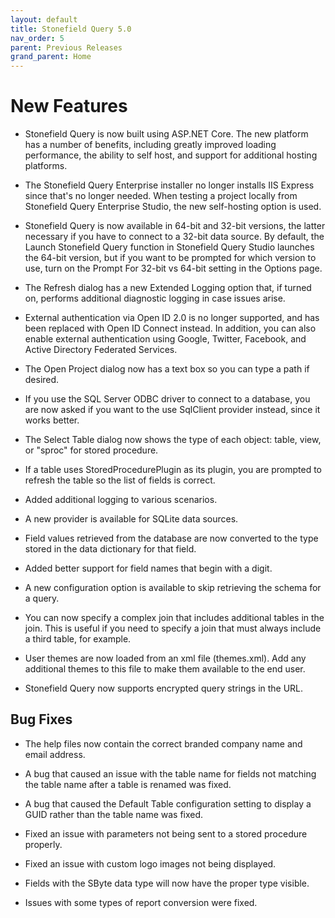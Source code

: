 ```yaml
---
layout: default
title: Stonefield Query 5.0
nav_order: 5
parent: Previous Releases
grand_parent: Home
---
```


# New Features

* Stonefield Query is now built using ASP.NET Core. The new platform has a number of benefits, including greatly improved loading performance, the ability to self host, and support for additional hosting platforms.

* The Stonefield Query Enterprise installer no longer installs IIS Express since that's no longer needed. When testing a project locally from Stonefield Query Enterprise Studio, the new self-hosting option is used.

* Stonefield Query is now available in 64-bit and 32-bit versions, the latter necessary if you have to connect to a 32-bit data source. By default, the Launch Stonefield Query function in Stonefield Query Studio launches the 64-bit version, but if you want to be prompted for which version to use, turn on the Prompt For 32-bit vs 64-bit setting in the Options page.

* The Refresh dialog has a new Extended Logging option that, if turned on, performs additional diagnostic logging in case issues arise.

* External authentication via Open ID 2.0 is no longer supported, and has been replaced with Open ID Connect instead. In addition, you can also enable external authentication using Google, Twitter, Facebook, and Active Directory Federated Services.

* The Open Project dialog now has a text box so you can type a path if desired.

* If you use the SQL Server ODBC driver to connect to a database, you are now asked if you want to the use SqlClient provider instead, since it works better.

* The Select Table dialog now shows the type of each object: table, view, or "sproc" for stored procedure.

* If a table uses StoredProcedurePlugin as its plugin, you are prompted to refresh the table so the list of fields is correct.

* Added additional logging to various scenarios. 

* A new provider is available for SQLite data sources.

* Field values retrieved from the database are now converted to the type stored in the data dictionary for that field.

* Added better support for field names that begin with a digit.

* A new configuration option is available to skip retrieving the schema for a query.

* You can now specify a complex join that includes additional tables in the join. This is useful if you need to specify a join that must always include a third table, for example.

* User themes are now loaded from an xml file (themes.xml). Add any additional themes to this file to make them available to the end user.

* Stonefield Query now supports encrypted query strings in the URL.

## Bug Fixes

* The help files now contain the correct branded company name and email address.

* A bug that caused an issue with the table name for fields not matching the table name after a table is renamed was fixed.

* A bug that caused the Default Table configuration setting to display a GUID rather than the table name was fixed.

* Fixed an issue with parameters not being sent to a stored procedure properly.

* Fixed an issue with custom logo images not being displayed. 

* Fields with the SByte data type will now have the proper type visible.

* Issues with some types of report conversion were fixed.